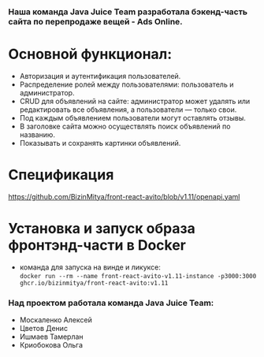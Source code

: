 ### Наша команда Java Juice Team разработала бэкенд-часть сайта по перепродаже вещей - Ads Online.

# Основной функционал:

- Авторизация и аутентификация пользователей.
- Распределение ролей между пользователями: пользователь и администратор.
- CRUD для объявлений на сайте: администратор может удалять или редактировать все объявления, а пользователи — только свои.
- Под каждым объявлением пользователи могут оставлять отзывы. 
- В заголовке сайта можно осуществлять поиск объявлений по названию.
- Показывать и сохранять картинки объявлений. 

# Спецификация

https://github.com/BizinMitya/front-react-avito/blob/v1.11/openapi.yaml

# Установка и запуск образа фронтэнд-части в Docker

- команда для запуска на винде и ликуксе:  
`docker run --rm --name front-react-avito-v1.11-instance -p3000:3000 ghcr.io/bizinmitya/front-react-avito:v1.11`

### Над проектом работала команда Java Juice Team:
- Москаленко Алексей
- Цветов Денис
- Ишмаев Тамерлан
- Криобокова Ольга

